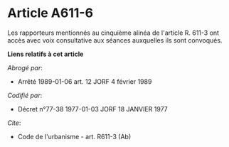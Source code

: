 # Article A611-6

Les rapporteurs mentionnés au cinquième alinéa de l'article R. 611-3 ont accès avec voix consultative aux séances auxquelles
ils sont convoqués.

**Liens relatifs à cet article**

_Abrogé par_:

  - Arrêté 1989-01-06 art. 12 JORF 4 février 1989

_Codifié par_:

  - Décret n°77-38 1977-01-03 JORF 18 JANVIER 1977

_Cite_:

  - Code de l'urbanisme - art. R611-3 (Ab)

